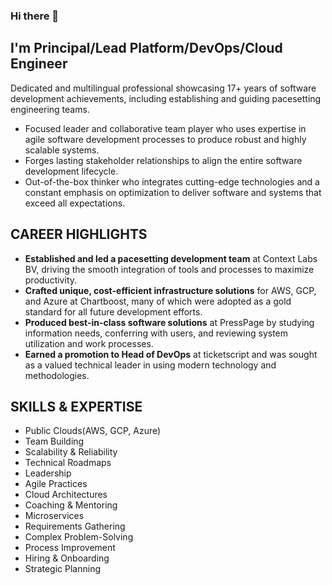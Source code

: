 ### Hi there 👋

<!--
**Eugst/Eugst** is a ✨ _special_ ✨ repository because its `README.md` (this file) appears on your GitHub profile.

Here are some ideas to get you started:

- 🔭 I’m currently working on ...
- 🌱 I’m currently learning ...
- 👯 I’m looking to collaborate on ...
- 🤔 I’m looking for help with ...
- 💬 Ask me about ...
- 📫 How to reach me: ...
- 😄 Pronouns: ...
- ⚡ Fun fact: ...
-->
## I'm Principal/Lead Platform/DevOps/Cloud Engineer
Dedicated and multilingual professional showcasing 17+ years of software development achievements, including establishing and guiding pacesetting engineering teams.
- Focused leader and collaborative team player who uses expertise in agile software development processes to produce robust and highly scalable systems.
- Forges lasting stakeholder relationships to align the entire software development lifecycle.
- Out-of-the-box thinker who integrates cutting-edge technologies and a constant emphasis on optimization to deliver software and systems that exceed all expectations.

## CAREER HIGHLIGHTS
- **Established and led a pacesetting development team** at Context Labs BV, driving the smooth integration of tools and processes to maximize productivity.
- **Crafted unique, cost-efficient infrastructure solutions** for AWS, GCP, and Azure at Chartboost, many of which were adopted as a gold standard for all future development efforts.
- **Produced best-in-class software solutions** at PressPage by studying information needs, conferring with users, and reviewing system utilization and work processes.
- **Earned a promotion to Head of DevOps** at ticketscript and was sought as a valued technical leader in using modern technology and methodologies.
## SKILLS & EXPERTISE
- Public Clouds(AWS, GCP, Azure)
- Team Building
- Scalability & Reliability
- Technical Roadmaps
- Leadership
- Agile Practices
- Cloud Architectures
- Coaching & Mentoring
- Microservices
- Requirements Gathering
- Complex Problem-Solving
- Process Improvement
- Hiring & Onboarding
- Strategic Planning
